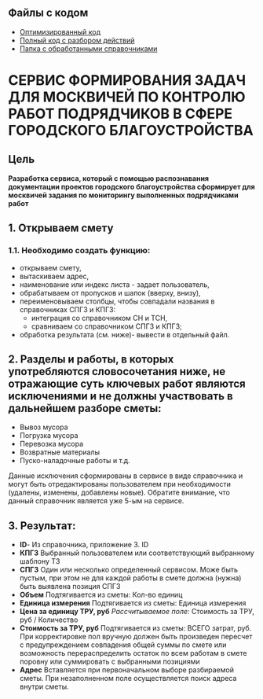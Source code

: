 ## Файлы с кодом
- [Оптимизированный код](https://github.com/Liliyanr/OtherProjects/blob/main/LDT_Hack/liderIT_Statura_11.ipynb)
- [Полный код с разбором действий](https://github.com/Liliyanr/OtherProjects/blob/main/LDT_Hack/liderIT_Statura_9.ipynb)
- [Папка с обработанными справочниками](https://github.com/Liliyanr/OtherProjects/tree/main/LDT_Hack/References)
# СЕРВИС ФОРМИРОВАНИЯ ЗАДАЧ ДЛЯ МОСКВИЧЕЙ ПО КОНТРОЛЮ РАБОТ ПОДРЯДЧИКОВ В СФЕРЕ ГОРОДСКОГО БЛАГОУСТРОЙСТВА
## Цель
**Разработка сервиса, который с помощью распознавания документации проектов городского благоустройства сформирует для москвичей задания по мониторингу выполненных подрядчиками работ**
## 1. Открываем смету
### 1.1. Необходимо создать функцию:
- открываем смету,
- вытаскиваем адрес,
- наименование или индекс листа - задает пользователь,
- обрабатываем от пропусков и шапок (вверху, внизу),
- переименовываем столбцы, чтобы совпадали названия в справочниках СПГЗ и КПГЗ:
    - интеграция со справочником СН и ТСН,
    - сравниваем со справочником СПГЗ и КПГЗ;
- обработка результата (см. ниже)- вывести в отдельный файл. 
## 2. Разделы и работы, в которых употребляются словосочетания ниже, не отражающие суть ключевых работ являются исключениями и не должны участвовать в дальнейшем разборе сметы: 
- Вывоз мусора 
- Погрузка мусора 
- Перевозка мусора 
- Возвратные материалы 
- Пуско-наладочные работы и т.д. 

Данные исключения сформированы в сервисе в виде справочника и могут быть отредактированы пользователем при необходимости (удалены, изменены, добавлены новые). Обратите внимание, что данный справочник является уже 5-ым на сервисе.
## 3. Результат:
- **ID**-  Из справочника, приложение 3. ID
- **КПГЗ** Выбранный пользователем или соответствующий выбранному шаблону ТЗ
- **СПГЗ** Один или несколько определенный сервисом. Може быть пустым, при этом не для каждой работы в смете должна (нужна) быть выявлена позиция СПГЗ
- **Объем** Подтягивается из сметы: Кол-во единиц
- **Единица измерения** Подтягивается из сметы: Единица измерения
- **Цена за единицу ТРУ, руб** *Рассчитываемое поле:* Стоимость за ТРУ, руб / Количество
- **Стоимость за ТРУ, руб** Подтягивается из сметы: ВСЕГО затрат, руб. При корректировке пол вручную должен быть произведен пересчет с предупреждением совпадения общей суммы по смете или возможность перераспределить остаток по всем работам в смете поровну или суммировать с выбранными позициями
- **Адрес** Вставляется при первоначальном выборе разбираемой сметы. При незаполненном поле осуществляется поиск адреса внутри сметы.
